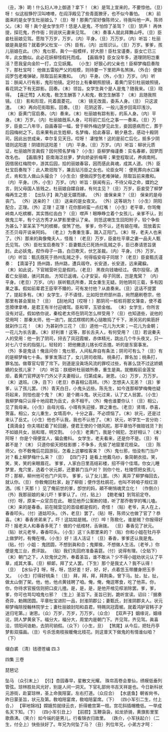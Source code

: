 <!-- { "loadSidebar": true } -->
（丑，净）啲！什么妇人冲上御道？拿下！（末）是驾上宣来的，不要惊他。（旦）呀！
似这般狰狞汉叫喳喳，在阎浮殿见了些青面獠牙，也不似今番怕。
（末）前面来的是女学生杜丽娘么？（旦）呀！那黄门官好像陈师父，待我叫他一声。陈师父。（末）呀！眞个是女学生吓！恁是人是鬼，不怕惊了圣驾？（旦）禁声！
再休提，探花鬼，乔作衙；则说状元妻来见驾。
（末）奏事人就此拜舞山呼。（旦）臣妾杜丽娘见驾。愿陛下万岁，万岁。（内）平身。（旦）万万岁。（内）听旨：杜丽娘是眞是假？就着伊父杜宝--（外）臣有。（内）出班识认。（旦）万岁。爹爹，孩儿丽娘在此。（外）鬼乜邪，眞个一般模样，好大胆！臣杜宝谨奏，臣女亡已三年，此女酷似。此必花妖柳怪假托而成。
【画眉序】臣女没年多，道理阴阳岂重活？愿我皇向金阶一打，立见妖魔。
（小生）好狠心的父亲也！臣柳梦梅启奏陛下，那杜宝呵：
他做五雷般严父的规模，则待要一下里把声名煞抹。（外合）便做阎罗包老难弹破，除取旨前来撒和。
（内）平身。（外，小生）万岁。（内）听旨：朕闻人行有影，鬼形怕镜。定时台上有秦朝照胆镜，着黄门官引杜丽娘照镜，看花阴之下有无踪影。回奏。（末）领旨。女学生眞个是人是鬼？随我来。（旦）晓得。
【喜迁莺】人和鬼，敎怎生酬答？人和鬼，敎怎生酬答？
（末）且随我照镜。（旦）
影和形现，托着面菱花。
（末）镜无改面，委系人身。（旦）
只这波渣。
（末）再向花街取影。回奏。（旦）
花阴这答，一般儿莲步回鸾印浅沙。
（末）臣黄门官启奏。（内）奏来。（末）杜丽娘有踪有影，的系人身。（内）平身。（末）万岁。（内）杜丽娘旣系人身，可将前亡后化之事一一奏来。（旦）万岁，臣妾二八年华，自画春容一幅，曾于柳外梅边梦见此生，妾因感病而亡，葬于后园梅树之下。后来果有此生姓柳，名梦梅，拾此春容，朝夕悬念，感动十殿阴司，因此出世成亲，幸尔复见天日。哎呀！
凄惶煞！这的是前亡后化，抵多少阴错则这阳差！阴错则这阳差！
（内）平身。（旦）万岁。（内）听旨：柳状元质证，杜丽娘所言眞假？因何预名梦梅？（小生）臣柳梦梅谨奏：实名春卿，因梦而改名也。
【画眉序】臣南海泛丝萝，梦向娇姿折梅萼；果登程取试，养病南柯。
因借居红梅院中，游其后园，拾的丽娘春容，因而感此眞魂，成其人道。（外）臣杜宝启奏陛下：此人欺诳陛下，兼且玷污臣之女也。论臣女呵：
便死葬向水口廉贞，肯和生人做山头撮合？（小生合）便做阎罗包老难弹破，除取旨前来撒和。
（内）平身。（外，小生）万岁。（内）听旨：朕闻有云，不待父母之命，媒妁之言，则父母国人皆贱之。杜丽娘自媒自嫁，有何主见？（旦）万岁，臣妾受了柳梦梅再生之恩：
【出队子】眞乃是无媒而嫁。
（外）谁保亲来？（旦）
保亲的是母丧门。
（外）送亲的？（旦）
送亲的是女夜叉。
（外）这等胡为！（小生）阴阳配合，正理。（外）正理！正理！花你那岭蛮一点红嘴！（小生）老平章，你骂俺岭南人吃槟榔，其实唇红齿白？（旦）噤声！眼睁睁立着个女孩儿，亲爹不认，到做鬼三年，有个远方秀才从梦影里便认了亲。
则恁这喇生生回阳附子，较个争些为甚么？翠呆呆下气的槟榔，俊煞了他。
爹爹，你不认，还有娘在哩。
现放着实丕丕贝母开谈亲阿妈。
（老上）为奏重生事，踹入正阳门。（末）呀，老夫人也来了。（外）那来的眞像俺夫人，怪哉！（老旦）万岁，臣妾杜平章之妻一品夫人甄氏见驾。（外）臣杜宝启奏陛下：臣妻甄氏已死扬州乱贼之手，臣已奏请恩旨褒封。此必妖鬼，揑作母子一路，白日欺天，伏乞圣裁。（内）平身。（外）万岁。（内）听旨：甄氏旣死于扬州乱贼之手，何得临安母子同居？（老旦）臣妾甄氏谨奏：
【滴溜子】扬州路，扬州路，遭兵刼夺。长安道，长安道，远来藏躱。
（末）如此说，下官贼营听见是假的。（老旦）
黑夜向钱塘经过。
偶尔投宿，遇着亡女丽娘，骇问其由。
方知已返魂，心才安妥。母子同居，岂是鬼窝？
（内）平身。（老旦）万岁。（内）朕听甄氏所奏，其女重生无疑。则他阴司三载，多有因果之事。假如前辈君王臣宰不臻的，可有发付他？从直奏来。（旦）这话不提罢了，提起多有。（末）女学生，子不语怪，比如阳世府部州县，尙然磨刷卷宗，他那里有甚会案处？（旦）
【刮地风】〔哎呀！〕那阴司一桩桩将那文簿查，使不着恁猾律拿喳，是君王有半付迎魂驾。臣和宰，玉锁金枷。
（末）女学生，你所言没有对证。假如依你说，秦桧老太师在阴司怎么样受用？（旦）也知道些，说他的受用呵：
那秦太师，他一进门，就忒楞楞的黑心搥敢捣了千下，淅另另的紫筋肝就刴作三花！
（末）为甚刴作三花？（旦）道他一花儿为大宋；一花儿为金朝；一花儿为长舌妻。（末）好利害！这等，那长舌夫人，有何受用？（旦）若说秦夫人的受用：他一到了阴司，挦去了凤冠霞帔，赤体精光，跳出几个牛头夜叉，只一对七八寸长的指彄儿，轻轻的：
把他撇道儿揢长哎舌揸。听的是东窗事发。
（外）多是鬼话！俺且问你：鬼乜邪，人间私奔自有条法；阴司可有么？（旦）有的是柳梦梅七十条。爹爹发落过了，女儿阴司收赎。
桃条打，罪名加；桃条打，罪名加。做尊官勾管了帘下。则道是没眞场风流的罪哎过些，有甚么饶不过这娇嫡嫡的女孩儿家？
（内）听旨：朕细听杜丽娘所奏，重生是眞。就撤殿前金莲宝炬，着黄门官押送午门外父子夫妻相认，归第成亲。谢恩。（众）万岁，万万岁。（末）退班。（净，丑下）（老旦）恭喜相公高转。（外）怎想夫人无恙？（且）爹爹，认了孩儿罢。（外）青天白日，小鬼头远些。陈先生，如今连那柳梦梅俺也疑将起来，则怕也是个鬼？（末）是个踢斗鬼。状元过来，认了丈人翁罢。（小生）我柳梦梅只认得十地阎君为岳丈，余不相干。（外）俺也谁要你认！（旦）相公，见了我母亲。（小生）岳母光临，小壻有失迎接，罪之重也。（老旦）贤壻，恭喜，贺喜。相公，女儿重生，女壻高中，十分之喜，不必烦恼了。（末）状元，还是过来认了岳丈。（小生）他也不认我，我也不认他了。（末）状元，听学生一言分劝：
【滴滴金】你夫壻赶着了轮回磨，便君王使的个随风舵。那平章怕不做赔钱货？到不如娘共女，翁和壻，明交割。
（小生）老黄门，我是个贼犯，怎好相认？（末）阿呀！
你是个得便宜人，偏会撒科。
女学生，老夫看来，还是你不是。（旦）有甚不是？（末）
只道你偷天把桂影挪；不争多，先偷了地窟里花枝朶。
（旦）陈师父，你不敎俺后花园游玩，怎看上这攀桂客来？（外）鬼乜邪，怕没有门当户对？看上柳梦梅什么来？（旦）
【四门子】是看上他戴乌纱，象简朝衣挂。笑，笑，笑，笑的来眼眉花。
爹爹，人家白日里高结彩楼，招不得个佳壻。你女儿睡梦里，鬼穴里，选着个状元郞，还要甚门当户对？
则你个杜，杜陵惯把女孩儿吓；那柳，柳州他可也门户风华。
爹爹，认了女儿罢。（外）离异了柳梦梅回去，就认你。（旦）
你敎俺回杜家，赸了柳衙；便作恁杜鹃花，也叫不转咱子规红泪洒。〔咳！天那！〕见了俺前世的爹，卽世的妈，顚不喇悄魂灵立化！
（作倒介）（外）我那丽娘的亲儿吓！爹爹认了。（付，贴上）
【鲍老催】到驾前定夺。
（付）呀，原来一众官员在此。
眼见他乔公案断的错，听了那乔敎学的嘴儿嗑。
（末）来的是春香。前在贼营见的首级都是假的，奇怪！（贴）老爷，夫人在上，春香叩头。（付）道姑叩头。（外，老旦）罢了。（贴）呀，陈师父也做了官了？恭喜。（末）春香贤弟来了。吓！这姑姑是贼。（付）啐！陈敎化，谁是贼？你报得好吓！报老夫人和春香多死了！
做的个纸棺材，舌锹拨。
（旦）春香见了状元。（贴）状元老爷，春香叩头。（小生）这丫头那里来的？（贴）你和小姐在牡丹亭上做梦时，有俺在哩。（小生）好！活人活证！（旦）春香，爹爹还认我是鬼。（贴，付）小姐：
鬼团圆，不想到眞和合；鬼揶揄，不想做人生活。〔老爷，〕你便是鬼三台，费评跋。
（贴）我们先回府准备喜筵。（付）说得有理。（仝贴下）（末）朝门之下，人钦鬼伏之所，奉着圣旨，谁不敢从？少不得小姐劝状元认了平章，成其大事。（旦）柳郞，拜了丈人罢。（下生）那个是我丈人？我不认得！（旦）
【水仙子】呀，呀，呀，恁好差！好，好，好，点着恁玉带腰身把玉手叉。
（小生）打得好桃条！（旦）
拜，拜，拜，拜荆条，曾下马。扯，扯，扯，做太山倒了架。他，他，他点黄钱聘了咱。俺，俺，俺逗寒食，吃了他茶。你，你，你待求官报信则把口皮儿揸。是，是，是，是他开棺见椁湔除罢。爹，爹，爹，你可也骂勾咱鬼乜邪？
（生上）圣旨下。圣旨已到，跪听宣读。诏曰：『据奏奇异，勅赐团圆。平章杜宝进阶一品，封淮阴郡公；妻甄氏，封淮阴郡夫人。状元柳梦梅除授翰林院学士；妻杜丽娘封阳和县君，特赐凤冠霞帔。就着鸿胪官韩子才送归宅第。』谢恩。（众）万岁，万岁，万万岁。（众合）
【双声子】姻缘诧，姻缘诧，阴人梦黄泉下。福分大，福分大，周堂内是朝门下。齐见驾，齐见驾。眞喜洽，领阳间诰勅，去阴司销假。（众下）（小生，旦）
【煞尾】从今后，把牡丹亭梦影双描画。（旦）亏杀恁南枝挨暖俺北枝花。则这普天下做鬼的有情谁似咱？（下）

缀白裘 〔清〕钱德苍编 四.3

四集 
三卷
 
琵琶记
 
坠马
（众引末上）
【引】杏园春早，星散文光耀。
珠帘高卷会羣仙，绣幙低垂列管弦。琼林胜处风光好，别是人间一洞天。下官礼部尙书吉天祥是也。今日新科状元游街，赴宴琼林，圣上命我陪宴。左右打道。（众应合）
【水底鱼】朝省尙书，昨日蒙圣旨，状元及第。敎咱陪宴席，敎咱陪宴席。（下）
（四小军引二生，付上合，）
【窣地锦裆】嫦娥剪就绿云衣，折得蟾宫第一枝。宫花斜插帽檐低。一举成名天下知。（下）
（四小军引丑上）
【前腔】玉鞭袅袅，如龙骄骑，黄旗影里笙歌鼎沸。（笑介）如今端的是男儿，行看锦衣归故里。
（跌介，小军扶起介）（二生，付仝上）快些扶好了。年兄为何坠了马？（丑）列位年兄，小弟方才呵：
